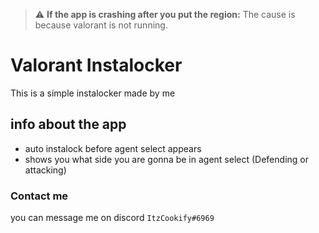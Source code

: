 > :warning: **If the app is crashing after you put the region:** The cause is because valorant is not running. 
# Valorant Instalocker
This is a simple instalocker made by me

## info about the app
- auto instalock before agent select appears
- shows you what side you are gonna be in agent select (Defending or attacking)

### Contact me
you can message me on discord `ItzCookify#6969`
